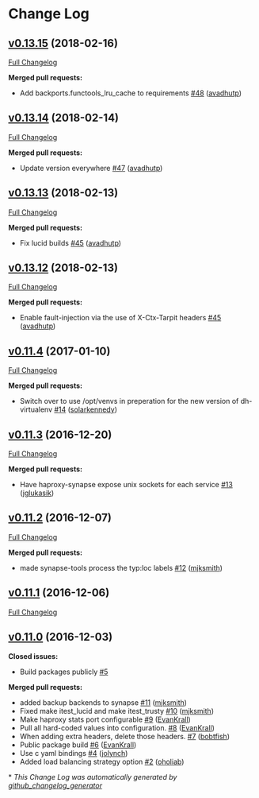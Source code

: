 # Change Log

## [v0.13.15](https://github.com/Yelp/synapse-tools/tree/v0.13.15) (2018-02-16)
[Full Changelog](https://github.com/Yelp/synapse-tools/compare/v0.13.14...v0.13.15)

**Merged pull requests:**

- Add backports.functools_lru_cache to requirements [\#48](https://github.com/Yelp/synapse-tools/pull/48) ([avadhutp](https://github.com/avadhutp))

## [v0.13.14](https://github.com/Yelp/synapse-tools/tree/v0.13.14) (2018-02-14)
[Full Changelog](https://github.com/Yelp/synapse-tools/compare/v0.13.13...v0.13.14)

**Merged pull requests:**

- Update version everywhere [\#47](https://github.com/Yelp/synapse-tools/pull/47) ([avadhutp](https://github.com/avadhutp))

## [v0.13.13](https://github.com/Yelp/synapse-tools/tree/v0.13.13) (2018-02-13)
[Full Changelog](https://github.com/Yelp/synapse-tools/compare/v0.13.12...v0.13.13)

**Merged pull requests:**

- Fix lucid builds [\#45](https://github.com/Yelp/synapse-tools/pull/46) ([avadhutp](https://github.com/avadhutp))

## [v0.13.12](https://github.com/Yelp/synapse-tools/tree/v0.13.12) (2018-02-13)
[Full Changelog](https://github.com/Yelp/synapse-tools/compare/v0.11.4...v0.13.12)

**Merged pull requests:**

- Enable fault-injection via the use of X-Ctx-Tarpit headers [\#45](https://github.com/Yelp/synapse-tools/pull/45) ([avadhutp](https://github.com/avadhutp))

## [v0.11.4](https://github.com/Yelp/synapse-tools/tree/v0.11.4) (2017-01-10)
[Full Changelog](https://github.com/Yelp/synapse-tools/compare/v0.11.3...v0.11.4)

**Merged pull requests:**

- Switch over to use /opt/venvs in preperation for the new version of dh-virtualenv [\#14](https://github.com/Yelp/synapse-tools/pull/14) ([solarkennedy](https://github.com/solarkennedy))

## [v0.11.3](https://github.com/Yelp/synapse-tools/tree/v0.11.3) (2016-12-20)
[Full Changelog](https://github.com/Yelp/synapse-tools/compare/v0.11.2...v0.11.3)

**Merged pull requests:**

- Have haproxy-synapse expose unix sockets for each service [\#13](https://github.com/Yelp/synapse-tools/pull/13) ([jglukasik](https://github.com/jglukasik))

## [v0.11.2](https://github.com/Yelp/synapse-tools/tree/v0.11.2) (2016-12-07)
[Full Changelog](https://github.com/Yelp/synapse-tools/compare/v0.11.1...v0.11.2)

**Merged pull requests:**

- made synapse-tools process the typ:loc labels [\#12](https://github.com/Yelp/synapse-tools/pull/12) ([mjksmith](https://github.com/mjksmith))

## [v0.11.1](https://github.com/Yelp/synapse-tools/tree/v0.11.1) (2016-12-06)
[Full Changelog](https://github.com/Yelp/synapse-tools/compare/v0.11.0...v0.11.1)

## [v0.11.0](https://github.com/Yelp/synapse-tools/tree/v0.11.0) (2016-12-03)
**Closed issues:**

- Build packages publicly [\#5](https://github.com/Yelp/synapse-tools/issues/5)

**Merged pull requests:**

- added backup backends to synapse [\#11](https://github.com/Yelp/synapse-tools/pull/11) ([mjksmith](https://github.com/mjksmith))
- Fixed make itest\_lucid and make itest\_trusty [\#10](https://github.com/Yelp/synapse-tools/pull/10) ([mjksmith](https://github.com/mjksmith))
- Make haproxy stats port configurable [\#9](https://github.com/Yelp/synapse-tools/pull/9) ([EvanKrall](https://github.com/EvanKrall))
- Pull all hard-coded values into configuration. [\#8](https://github.com/Yelp/synapse-tools/pull/8) ([EvanKrall](https://github.com/EvanKrall))
- When adding extra headers, delete those headers. [\#7](https://github.com/Yelp/synapse-tools/pull/7) ([bobtfish](https://github.com/bobtfish))
- Public package build [\#6](https://github.com/Yelp/synapse-tools/pull/6) ([EvanKrall](https://github.com/EvanKrall))
- Use c yaml bindings [\#4](https://github.com/Yelp/synapse-tools/pull/4) ([jolynch](https://github.com/jolynch))
- Added load balancing strategy option [\#2](https://github.com/Yelp/synapse-tools/pull/2) ([oholiab](https://github.com/oholiab))



\* *This Change Log was automatically generated by [github_changelog_generator](https://github.com/skywinder/Github-Changelog-Generator)*
